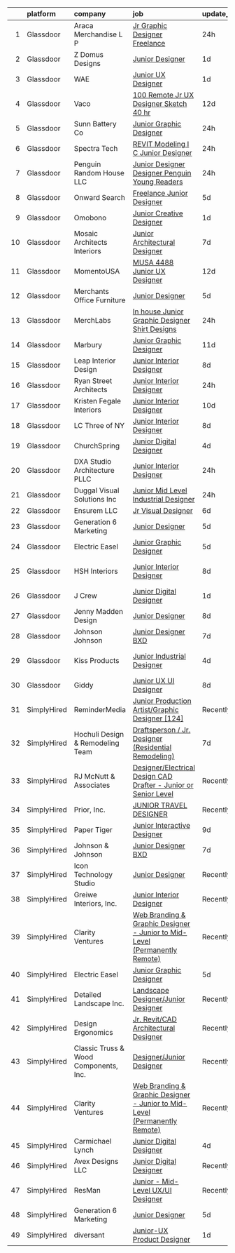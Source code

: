 

|    | platform    | company                               | job                                                                                                                                                                                                                                                                                                                                                                                                                                                                                                                                                                                                                                                                                                                                                                                                                                                                                                                                                                                                                                                                                                                                                                                                                                                                                                                                                                                                             | update_time   | location            |
|---:|:------------|:--------------------------------------|:----------------------------------------------------------------------------------------------------------------------------------------------------------------------------------------------------------------------------------------------------------------------------------------------------------------------------------------------------------------------------------------------------------------------------------------------------------------------------------------------------------------------------------------------------------------------------------------------------------------------------------------------------------------------------------------------------------------------------------------------------------------------------------------------------------------------------------------------------------------------------------------------------------------------------------------------------------------------------------------------------------------------------------------------------------------------------------------------------------------------------------------------------------------------------------------------------------------------------------------------------------------------------------------------------------------------------------------------------------------------------------------------------------------|:--------------|:--------------------|
|  1 | Glassdoor   | Araca Merchandise L P                 | [Jr  Graphic Designer   Freelance](https://www.glassdoor.com/partner/jobListing.htm?pos=114&ao=1110586&s=58&guid=00000181ae416617a2bdf677ed050e27&src=GD_JOB_AD&t=SR&vt=w&ea=1&cs=1_6d82e85f&cb=1656485930827&jobListingId=1007969224262&cpc=8795CF9063CD573D&jrtk=3-0-1g6n42phtj47i801-1g6n42pidihnc800-4f202b68e8795897--6NYlbfkN0C5jinrRu9OFhzXOfMFG0wpnKYKfiIowwwIeRu8MnNJgc43Lf5OFtMVXfVG-wWgMYDgDAzBkjvsXjKsXQ7SrSkLqya4QFyStzmb1_W01uclnUgAK8sxOWNnjIF6s-qGzhS7Kc8xXrWAM7esJsagZJAwRebVVFNtMgVKaja0ngpl7nMb2LUak-EunU9xgPdp0sFcA7aLn9o4Acf4Io8FqEzcfOUEh2Ou6-Bl29jcNJEbR5NgfgVyVCWXmd-cNoKu1gAYUYn_qgJYNmxLbfyLZTt3E-9UpQWEcLt9gygSnfS1K8U09zBmgAq1mdN5Rvcu4GfIDdrkJMDJhgTs-RH766pgzlpSZLqJuu_vm6tXRPCMOtnKNFm7VywRoXv1dP_Xy8-2GUmC0aoZYGg8-8ds3F__gaDzWZFewMgzePePt4v8859V5lmSWfMfQHIOMB-gfgOabMxDlFkrETCuJR045qIsG3F4IcTAZYUfjb6yr_5mRseHFn5NeZPizVUEunfUsfk%3D)                                                                                                                                                                                                                                                                                                                                                                                                                                                                                                                                       | 24h           | Remote              |
|  2 | Glassdoor   | Z Domus Designs                       | [Junior Designer](https://www.glassdoor.com/partner/jobListing.htm?pos=107&ao=1110586&s=58&guid=00000181ae416617a2bdf677ed050e27&src=GD_JOB_AD&t=SR&vt=w&ea=1&cs=1_04f0afdf&cb=1656485930826&jobListingId=1007965875708&cpc=B576E40E3A51D23B&jrtk=3-0-1g6n42phtj47i801-1g6n42pidihnc800-c5bff0a56f9fcc7f--6NYlbfkN0COCCs6LgjAwK1-sbtSDbmdtvJEv2lY3IAwuVlOcyHFjaBXpEYW97-1m-Pe7isOm9ysJOT4w-58RDRSpIdKi3cdCn5ZwG5dbn7AgNabXa_41qjX-A2MgxaEtEy-ldK5GJxTq0V3e0-cCjkWDiuHzQzT09YPUvSU18Zik5KuqvLQgQ3z_39apr8nc2VcQkx42PulyYLrfRvMJmrMLW2_LQZv2VyjedQSjYYyeWFdt0P71HnQmBYqbpF8Dg3OzkGuQ4He5f6TIoFQinfUHZ32GTgOqFx8_eKtYgkIwCPlokVg_zy1LBjPkpXganel0X9tH8LG0RI_fUv6AsSKWpGQDvcY4IAuq26SrJWbwM_yRN48MptMFo7Y60E-3tivq0uDhJjEPBSTLd4fi4bJcQ0HKmSXUgwuFtJKL6eh82Jw68N73P32g36OwYj2qvM5dxItzqJ8jYkLx5D2yctbfDVRlXy3MyqjaeZ0DoOILVkMInErhiDFT5uXYYL8T37dc8w3oak%3D)                                                                                                                                                                                                                                                                                                                                                                                                                                                                                                                                                        | 1d            | Malvern, PA         |
|  3 | Glassdoor   | WAE                                   | [Junior UX Designer](https://www.glassdoor.com/partner/jobListing.htm?pos=115&ao=1110586&s=58&guid=00000181ae416617a2bdf677ed050e27&src=GD_JOB_AD&t=SR&vt=w&ea=1&cs=1_2106ff2e&cb=1656485930827&jobListingId=1007965660797&cpc=82B3195DA92CAF92&jrtk=3-0-1g6n42phtj47i801-1g6n42pidihnc800-a0faa841b9636158--6NYlbfkN0Bl9QJxqCZcWcAyXa034HOvbvet4oZucNDN581_ynRfl1w4Z2vSbYLN9J-8UY_LNbis_ahnIvu3LZzg0dHQhvYpikYSaQmSrDh-pRVEZq7olgA9Rdo3oFZ62Wo1_fs6FNnPGqQlfdhvIui1AJpL0-nPVHspIEnfXKUYk_X-lSPOg3qRd2wKNQsugmfAcHK8zbJAUxaFTPqLOdnnV5bxkjWDS45jkDf2ux4utiJbIvnBDMnxXdoWsvjW1JOgobQpcE1PE7uZ6phCL9ibN5L8rT9jHwdOlz6QM-Ux_hzd1XPVTk_Ape2F4PxJx_bpEFCw_89N8_cVtAk6cY7M6Zc2gj3KhfcV1q0BTvvneB71lOVHjdxeh3qy-aLFS5f3gk6_fxSIgn2YlQSfkA7mKr1dkXCatVb-M0at93i4DZPlZGHKkabR7976gELQPWJjTDaCnQHVvAmPdg9GzKrorH42BzWwpsoLa9ksEwtX-8mITS2hZfvy3BmR2dqSycQWz00z7PoxSQt9GowiAQ%3D%3D)                                                                                                                                                                                                                                                                                                                                                                                                                                                                                                                                       | 1d            | Rochester, NY       |
|  4 | Glassdoor   | Vaco                                  | [100  Remote   Jr  UX Designer  Sketch     40 hr ](https://www.glassdoor.com/partner/jobListing.htm?pos=117&ao=1110586&s=58&guid=00000181ae416617a2bdf677ed050e27&src=GD_JOB_AD&t=SR&vt=w&ea=1&cs=1_908dec4d&cb=1656485930828&jobListingId=1007944758568&cpc=3BA4CE39D5B5DEF5&jrtk=3-0-1g6n42phtj47i801-1g6n42pidihnc800-e02f2539d15b8b41--6NYlbfkN0D_sybMACCpf9B-677oK5j6rPldVB6BlrVvFjO_o-GJZbzuF-qh4PxErFUqfUsv_6v6VuEJytk8OTP_fPK6NLhMXO4uNYpuWrfG67JPzeXrQa9QLO1j5d3KHgtEElJETLv16xvINxfEp-OkHf9u4J2oSbIJ_koUaoySeXtxA1lZyA9TNH7vLdhcW70W54FMUhWSFVV2QrttWtMqzieMR3Dw-auRkHRvyrjbJlTZ0oh6cf34149j147ecVGsvfvb3Qfm90ApOkabTVhug1I1CKe-caaJUg9X-WqBGzsPWgi5tOnZH_v_o_ND2tA_FHpDVzZWyFbbK7B-doLyQwJ3Ztg6qsz6ggpbJ01KiEYjCFnnKiLGMloQGjU0k7WxStaL_kOBHCYaWX9ARYEu2Xo5Bmfd3U2uOvo_35POyl4wHfp9SxyORn79XKwIsISRyCnObbBRf8sl1L7rg_cSeyp9Kl1frOuqVik4pqW4DM4PyBktZ8HLYXNHa5XDvTq9v0poNRC6sryplGippSdA-WpFCzQuKHfKg5K4QzrUvmHqyqRAQQ%3D%3D)                                                                                                                                                                                                                                                                                                                                                                                                                                                                         | 12d           | Nashville, TN       |
|  5 | Glassdoor   | Sunn Battery Co                       | [Junior Graphic Designer](https://www.glassdoor.com/partner/jobListing.htm?pos=113&ao=1110586&s=58&guid=00000181ae416617a2bdf677ed050e27&src=GD_JOB_AD&t=SR&vt=w&ea=1&cs=1_f7b0aa67&cb=1656485930827&jobListingId=1007969015389&cpc=44CD5376B8534B8F&jrtk=3-0-1g6n42phtj47i801-1g6n42pidihnc800-dc60c08e80519892--6NYlbfkN0BjN2uibWNWMwXwvjkPOSmDii0H78Jrs5XPl1c-a-T2zLq1h_SYj_vYS8vlm9i34TsO8rmtfb-K4HN1SqfWYU8WnH-stN9muxCbjlp-uTLsDITYgjRVtrktuds6iKvg70sZSJQ2L9fT4DAnKTDGwgek3mUdL2EmwGvlf7rwb_BqqCPw3ovKTWfXS6AuOR3AcpfGmW_yRDCrmEsCW8r6xs1lT-eE3lZ8F1E9yHpRGCwUoBc2NZouVBhJ1SLIvLbVEZ0tYwzIQjWMUF07OKeLpdPoJOoSkOklIQAf0u1xy-zf43HfWF7yRpQ08uvKkypsANj2DZNL9jR66tre8msEFuze4gNR1sMz-smuAXSEM60ONhajKQRWVbWhGSiH7GpF7oLZh-jE24wLyu-Tz92QKxMDo_RyEMufMfLDLcFRrMbY6kd5MrjdpjJio6PDeZ1Olh7JB7XA9YAPJbyMX78BY__XEwIqnmszNdKs07rHiQiFPrwpodwdB0n2AN12OT3atiPXGcLeq3vWhQ%3D%3D)                                                                                                                                                                                                                                                                                                                                                                                                                                                                                                                                  | 24h           | Jacksonville, FL    |
|  6 | Glassdoor   | Spectra Tech                          | [REVIT Modeling I C Junior Designer](https://www.glassdoor.com/partner/jobListing.htm?pos=120&ao=1136043&s=58&guid=00000181ae416617a2bdf677ed050e27&src=GD_JOB_AD&t=SR&vt=w&ea=1&cs=1_0314d593&cb=1656485930828&jobListingId=1007968336666&jrtk=3-0-1g6n42phtj47i801-1g6n42pidihnc800-dde6c6d800883fc5-)                                                                                                                                                                                                                                                                                                                                                                                                                                                                                                                                                                                                                                                                                                                                                                                                                                                                                                                                                                                                                                                                                                        | 24h           | Greenville, SC      |
|  7 | Glassdoor   | Penguin Random House LLC              | [Junior Designer Designer  Penguin Young Readers](https://www.glassdoor.com/partner/jobListing.htm?pos=119&ao=1136043&s=58&guid=00000181ae416617a2bdf677ed050e27&src=GD_JOB_AD&t=SR&vt=w&cs=1_255d10e3&cb=1656485930828&jobListingId=1007969137153&jrtk=3-0-1g6n42phtj47i801-1g6n42pidihnc800-604497fa26e7a041-)                                                                                                                                                                                                                                                                                                                                                                                                                                                                                                                                                                                                                                                                                                                                                                                                                                                                                                                                                                                                                                                                                                | 24h           | New York, NY        |
|  8 | Glassdoor   | Onward Search                         | [Freelance Junior Designer](https://www.glassdoor.com/partner/jobListing.htm?pos=116&ao=1110586&s=58&guid=00000181ae416617a2bdf677ed050e27&src=GD_JOB_AD&t=SR&vt=w&cs=1_eeba721c&cb=1656485930827&jobListingId=1007960459382&cpc=56C4EA4A1A191A49&jrtk=3-0-1g6n42phtj47i801-1g6n42pidihnc800-e2e1cede0cb6e27b--6NYlbfkN0B7YoEZZ2QAGDyEGGmBPAUWSHc1Mt3sMCn9FehKcWA3w0R0aH9tn_iPRPZmwuOkWsxAhF2wLKcVNiYY4SVPXERXMzK8lGk_A2X98bs8iFu9ztceWKmZc3AAofal4HXVBo8SMprkwjzmFLm_MHNvFwSYAwQd8yUUzB0mWjRiK44aikDHGfPNyxKZ2hseIOsO-jBBn11KBt-PnOgk1WVguM5CmkM96v5Sht49LXz5rm6cLWLc371sFS5dEb3LrVHcu1GcvwN5_L4wiSu64HvkB88u_sbLgq4gzXg4vexXHHw3k2DAvErHp9jNMhn-rqjG7E98qwdLdk8IRsruw2Gog6aOzf2RYCpeb1m8qLdkIn-jAvO-6QNQY9lOd005QDxjHXNpqB8u2rRuFNDY6yb5mYW9XbEhy-kVG2AFL_wJELiBMtISlq0CG7p3sUysZgpZA5DOTvxkrOTW2pcXnGz_IOs0Cre0Eu06UlLevIyXIi-7blSJwxwPAcfsZKnrDfJM9sEZ7djczL-FP4m2GwvPqrE8VSDA9RhBLEAHO6Pw6tw48bQj0CSX1D0Xd6WEdv_Wwqq5KbgsShrt0ZdIJ8yYeb0tkBXDcPt4AZtb4_RwlaHq2vsxO3_vlTw1zReFdqaTIASlOAtEfXh8RGsn6LXTrK-0MWeYjeTg8hybUIfCQMdky60CBCl1UZs5PiOoN_dr1HCZucvyzck1PIP1VRWxRL6thyK0wXu1Lj5I31iiLvpzNMCqJqXZC4_X7mqqzEjBWke-YDulp3Y6R8f3rfT6RU4o9GM_oL18HDjNBM_Nea-Frz2M1t4DcjbTHmJwgqwDrKUWTMqY_QGd8J_hXEwnxu-OUbv9zBVuQTmXmJuqNovzNfNrzgIhbBrL9aLTEAgiwgvF0ZiFknHwTZ0ZAR07d-YH1wYk3iREKAHzqVMJjgAvQxr7FKLPpWgMC9OP0wtglaqifN4NAJHBbm9IelANBVKfqNyHTqE9b-9FoM8bG5H2fRbpwT3bRr2z1VXz3U3okrydIw0hiC65IWZ-sk_ao5kH) | 5d            | Brooklyn, NY        |
|  9 | Glassdoor   | Omobono                               | [Junior Creative Designer](https://www.glassdoor.com/partner/jobListing.htm?pos=130&ao=1136043&s=58&guid=00000181ae416617a2bdf677ed050e27&src=GD_JOB_AD&t=SR&vt=w&ea=1&cs=1_4672c51e&cb=1656485930828&jobListingId=1007966621549&jrtk=3-0-1g6n42phtj47i801-1g6n42pidihnc800-8ace7a9fc7ba684c-)                                                                                                                                                                                                                                                                                                                                                                                                                                                                                                                                                                                                                                                                                                                                                                                                                                                                                                                                                                                                                                                                                                                  | 1d            | Seattle, WA         |
| 10 | Glassdoor   | Mosaic Architects   Interiors         | [Junior Architectural Designer](https://www.glassdoor.com/partner/jobListing.htm?pos=101&ao=1110586&s=58&guid=00000181ae416617a2bdf677ed050e27&src=GD_JOB_AD&t=SR&vt=w&ea=1&cs=1_6e26ce18&cb=1656485930825&jobListingId=1007954525241&cpc=5864F98DF5F2EDDE&jrtk=3-0-1g6n42phtj47i801-1g6n42pidihnc800-2d31726c44bd3828--6NYlbfkN0D788tVLZnHYB2JKTLmCXo4PydfvtZKcdbYx6lxKaz3IjTqo4azoijWkY-086pCXXYWKpDfwYCNcrF0ziBRf2RlF67LaWpwnWTIRBS-qu9t8IKv70yOWgLAzytwtwxwwyI-g_z9Jw_XAGCjKubcCjXileuBRJBOV4AWq_C143mDkYs0oWLOubsqcA2dSPtAXvd4KoLMDx99Y0AbdrHnc1T2Fy57a2rnX5fLi5RjefwJTCzTOPuuV_NQZAhM0JJoJe3ODOAIOZV78QaWd25j2AjQ9i5n0iwy5M1PnsJXY7fXKRv6S96YPZm1esdkrxSKNlrrG0p4WCkHPSD6raAygDpvMyJJqvkYzV5YIFpjYFsu9D_rG0wmpPM9pekAUysj_Farn2_piXd7dCwGAK0fd-60zU_h98e2uJ3_7zekYiJCpHuaT316sOi-tfQlCA7rp8QhJ1xNZaysIzP-MgdriOTDdFaeLA2iY31aC5mxe1FKqetB6mP6NaYLe3A0i7sB5bm9Ly8_7vFNRcLPCEDFDsMR)                                                                                                                                                                                                                                                                                                                                                                                                                                                                                                                        | 7d            | Santa Barbara, CA   |
| 11 | Glassdoor   | MomentoUSA                            | [MUSA   4488   Junior UX Designer](https://www.glassdoor.com/partner/jobListing.htm?pos=125&ao=1136043&s=58&guid=00000181ae416617a2bdf677ed050e27&src=GD_JOB_AD&t=SR&vt=w&cs=1_2e5e8719&cb=1656485930828&jobListingId=1007945267334&jrtk=3-0-1g6n42phtj47i801-1g6n42pidihnc800-c3e0b10dcb7a94ef-)                                                                                                                                                                                                                                                                                                                                                                                                                                                                                                                                                                                                                                                                                                                                                                                                                                                                                                                                                                                                                                                                                                               | 12d           | Remote              |
| 12 | Glassdoor   | Merchants Office Furniture            | [Junior Designer](https://www.glassdoor.com/partner/jobListing.htm?pos=102&ao=1110586&s=58&guid=00000181ae416617a2bdf677ed050e27&src=GD_JOB_AD&t=SR&vt=w&ea=1&cs=1_d04acc65&cb=1656485930825&jobListingId=1007959380765&cpc=D1AB73242940E063&jrtk=3-0-1g6n42phtj47i801-1g6n42pidihnc800-74b6659d3381d561--6NYlbfkN0C2ruSLbldHgJRxGqX58M4ekFWuaOJ1Xy3nZgzYPyc2Kz6crGAHlAQba6zcUfpST2kGKstpAa9rdwdcYwucRI8_zvQLAdeh5PQ0EysQLBF12teNVY5KvonUAgFJkmaWw7r2KXnXTo4bi8llThfH1EbduXtylJSMH6uWhiBAhuqEGx8eBZGDtvL5sRWkkBQt29TKSIJ0plhcx7bvElWQMLz98yiXQaEfHak3eeorzAhv1RDxcl2ELiTR_BaHoGOto2XJgvO-XvRJVEoB9B6UCyKcN0I8kG3OPTUlLDA_bxgOnDN46EBm8szjBOAt-LnAE_0IcAtpWjCS_QGO4Cb74AAxfAKM0RQIsp7T6UiyH0mvgkGB7UyisHZCrigpeCM776-Ja2C0EU1De3Nz-ktz2h7q7RNs2I4Wx-JB2Iiv8CqPrj_Gj_stn2oEwvaCwhLrxu-VyppO1AtpXwYdkhgrJqZkzT90qXWijeqkwLqPUh-KF4sPe9z-OvmdSYYvOPfAvXc%3D)                                                                                                                                                                                                                                                                                                                                                                                                                                                                                                                                                        | 5d            | Denver, CO          |
| 13 | Glassdoor   | MerchLabs                             | [In house Junior Graphic Designer   Shirt Designs](https://www.glassdoor.com/partner/jobListing.htm?pos=110&ao=1110586&s=58&guid=00000181ae416617a2bdf677ed050e27&src=GD_JOB_AD&t=SR&vt=w&ea=1&cs=1_be2f6ff2&cb=1656485930827&jobListingId=1007969302103&cpc=723ADC3DFE402989&jrtk=3-0-1g6n42phtj47i801-1g6n42pidihnc800-9e62d47f3e8515cf--6NYlbfkN0CKNvdBtBh9SnuMcnkEvhJOJZTsmZHyY3ybnWicrfIHv1nK5cibWSBUMv4Y7tGfCeUcxCyzOvdSEJ_HPzlnJOi7kjHmt_tVTG0RrQvoKw9XW5xRGpYKwjUp1J07GUxDDfRIscIQvdmx-25_OG2UcfU60ZLrZmo8sH85voe7HnNHDUSLsJyVvcBKxoh6nqvTCMXBALqnxWxh3MKp-TwZCSJixrTP3jTcjjvVvpO8ujnCkgOucb4LTjp-neOkpkE_WQqk8xoWxYRhLm16RuOyR9-_IN0MlQXQQX0RbpVZHNEKKQ-eOVnFW5FkCjwF4qNiPZnRXM39xjEKAVH3cY57VKL6MdhXJOyxol2YI-_hRZKGFUpaSmdz1XysVKgqANryj5FYhdYCmxPnLFaLfoIa_mGdTd13eSg4RdvVOTgeM386J3JRFuL9zsJfLZrUfUUSYvGCBVZwVmtGAiHrJeQmdH8PCw4CBpc_JREHUF7qsuAqLizTKxcD0V5GKZYPaQkJDkQ%3D)                                                                                                                                                                                                                                                                                                                                                                                                                                                                                                                       | 24h           | Anaheim, CA         |
| 14 | Glassdoor   | Marbury                               | [Junior Graphic Designer](https://www.glassdoor.com/partner/jobListing.htm?pos=127&ao=1136043&s=58&guid=00000181ae416617a2bdf677ed050e27&src=GD_JOB_AD&t=SR&vt=w&ea=1&cs=1_83302517&cb=1656485930828&jobListingId=1007947966367&jrtk=3-0-1g6n42phtj47i801-1g6n42pidihnc800-265648219fb521ff-)                                                                                                                                                                                                                                                                                                                                                                                                                                                                                                                                                                                                                                                                                                                                                                                                                                                                                                                                                                                                                                                                                                                   | 11d           | Remote              |
| 15 | Glassdoor   | Leap Interior Design                  | [Junior Interior Designer](https://www.glassdoor.com/partner/jobListing.htm?pos=105&ao=1110586&s=58&guid=00000181ae416617a2bdf677ed050e27&src=GD_JOB_AD&t=SR&vt=w&ea=1&cs=1_70795583&cb=1656485930826&jobListingId=1007951951599&cpc=34670CD602BE5E55&jrtk=3-0-1g6n42phtj47i801-1g6n42pidihnc800-47f38c6145f8f97f--6NYlbfkN0Dx3r3E47sSe5bB3PIy1uzBZvlB7xy2NhfhZMlxQTsxrM9CNnVPR6P6VFV5udaBgkBdReyx5EQPz7UvtJcMFm82MJOLvYmP9K4BTffeQwVD2eRgmRabLNSMA2uyExtnizKC3WPd03M3WDG2MYQg0z9gEY52bJ2f4RLAr80K_8YHUvu7mhoJqcMlfKUb9csFR2t-fIR2lw-1aegfkcpR9pDFaOvsC8XsUYo5FsGQmDod31sG-LWAm87n_n31IrYTL5VzbB_u0pgAWsbUwXPVvKaqmlQC6I6VZb3MNTkLwxHS5xtC9wbjZu2pJuVeqmcpOUMYoBJ0MK0MZVJBOZ1sik3LgxOgh5cdY7y_slhMYb_cTKbbNunBb9Bqb_2HzL7JqJ6Web7LOJH3DSndhIYXBODqoHp_vPCpk8mQHKetP5XpI0dwC0N7l3PT-icBiwlLd3Xhlyen4gGXtedwUlO1bAMkqsqeoZDKve6kL_hIj72-hxiRECLCruF67MQ40kO8wLFpWFdhCboI_Q%3D%3D)                                                                                                                                                                                                                                                                                                                                                                                                                                                                                                                                 | 8d            | San Rafael, CA      |
| 16 | Glassdoor   | Ryan Street Architects                | [Junior Interior Designer](https://www.glassdoor.com/partner/jobListing.htm?pos=108&ao=1110586&s=58&guid=00000181ae416617a2bdf677ed050e27&src=GD_JOB_AD&t=SR&vt=w&ea=1&cs=1_32442f35&cb=1656485930826&jobListingId=1007968675817&cpc=1120CD366D53BFD9&jrtk=3-0-1g6n42phtj47i801-1g6n42pidihnc800-5fdc66b9632ba305--6NYlbfkN0AXXh6pJRuUfAPg4tmqEOje5FB8-9RFhfByMg2WP9Sq4dVdLpbigl3_9IQWO-1l3c9LiPH8vrsj33EM_bDfC7l9vqhgt4_ck6EiUcguw5RNyHcyuJ_w3zgov6xuzn0aIbLMG_4kL7EFJG7qjoOJJAw8XtTptNpMMfKb2cloGrd3bCJzsdRx46N1fc29mM5z-ajjliHtDLLtqdNgJ92OThRz-Z8AaQOfDdr2JoUqesi1a54J86rBorU3gxySuicp0F4nD9H6NSR_MqCKmKCA8Hnq5wpkjKHAasln08Q8sIW5YN_L22f4vggkgSMLI2YBi9h51-woLAYxsLvuqbuikXzUap81xxtc3nyF-KLWrBy-gdRcatQBCOQ_2F3CK6onglNWHjasi_mVkl1yPsbDOPeNhsLsMNg86dB8J53z0K0x1B34R2YBo-tBWvsY9GOlbzgBIue8sIiYynL9j713q2cgv_jJFxeycPSz0JbMURjHEGvQ5d6qMDm3thinIGGmup8%3D)                                                                                                                                                                                                                                                                                                                                                                                                                                                                                                                                               | 24h           | Austin, TX          |
| 17 | Glassdoor   | Kristen Fegale Interiors              | [Junior Interior Designer](https://www.glassdoor.com/partner/jobListing.htm?pos=106&ao=1110586&s=58&guid=00000181ae416617a2bdf677ed050e27&src=GD_JOB_AD&t=SR&vt=w&ea=1&cs=1_a73a24c3&cb=1656485930826&jobListingId=1007948874210&cpc=63E4514951618C5C&jrtk=3-0-1g6n42phtj47i801-1g6n42pidihnc800-75e0774abf028d00--6NYlbfkN0Bo_CM2a8GgFIiw_-9fb5ug3xmG_MFCzpxBl7ntROtVZZwkxXllnYUBO0byVOyhYRFBMAqsCbH3in4ZuYb6WaluHCGlAsic7BrMopTrdWUnRR9u959WlsJyeTIzkp0VzWqrnxygr6DQIG-jTN0m9_GMvO5e0Pi7wj1adhTovcSoeajexBgSR0ycfI0HYHSDXzCzwR4PpNAwYdjEogYXmAWq9o0hkS5ouE3AxSi9Y6tDqpKuIuEGN0Vy8YCKJB6G5xRBN-KCLLaHoafTj9BPTUgL-7XAa6Cf1GfZ8JWsYYxfxFqz7skwP6MczBcD1anqaGuUZajLNGdwGHOGFzdqHOeKHvL86UEvI_qAwtrmbib_oPaksSZoCymBI1H_ztZReUehDtj6ZW1ksat6GVLtdOPXJzc2Cw2lm8qA88TZ95o1q5pRlq377RfbP42VuKjAn-spE383Wx-hqEsqFqC0n5EoVH1ZjHhUtinGxdaPWyWJ7xKVapPZynCdnEAhJpggAgXQf1Od4tbelg%3D%3D)                                                                                                                                                                                                                                                                                                                                                                                                                                                                                                                                 | 10d           | Dallas, TX          |
| 18 | Glassdoor   | LC Three of NY                        | [Junior Interior Designer](https://www.glassdoor.com/partner/jobListing.htm?pos=126&ao=1136043&s=58&guid=00000181ae416617a2bdf677ed050e27&src=GD_JOB_AD&t=SR&vt=w&ea=1&cs=1_5c7d77b0&cb=1656485930828&jobListingId=1007951247892&jrtk=3-0-1g6n42phtj47i801-1g6n42pidihnc800-7be1c5a2ccb2e11f-)                                                                                                                                                                                                                                                                                                                                                                                                                                                                                                                                                                                                                                                                                                                                                                                                                                                                                                                                                                                                                                                                                                                  | 8d            | New York, NY        |
| 19 | Glassdoor   | ChurchSpring                          | [Junior Digital Designer](https://www.glassdoor.com/partner/jobListing.htm?pos=128&ao=1136043&s=58&guid=00000181ae416617a2bdf677ed050e27&src=GD_JOB_AD&t=SR&vt=w&ea=1&cs=1_23243a86&cb=1656485930828&jobListingId=1007961741486&jrtk=3-0-1g6n42phtj47i801-1g6n42pidihnc800-7ddb821e6466d333-)                                                                                                                                                                                                                                                                                                                                                                                                                                                                                                                                                                                                                                                                                                                                                                                                                                                                                                                                                                                                                                                                                                                   | 4d            | Remote              |
| 20 | Glassdoor   | DXA Studio Architecture PLLC          | [Junior Interior Designer](https://www.glassdoor.com/partner/jobListing.htm?pos=104&ao=1110586&s=58&guid=00000181ae416617a2bdf677ed050e27&src=GD_JOB_AD&t=SR&vt=w&ea=1&cs=1_fc325e27&cb=1656485930825&jobListingId=1007968853756&cpc=82ABD2B5CEB98952&jrtk=3-0-1g6n42phtj47i801-1g6n42pidihnc800-827fa34a1fdd9121--6NYlbfkN0AO-lx13pzomzdSppJUWL3QXsQT8oyFk4U4LWH8QC50CmdwjmX8DJUkLFHtwVqSFk6uvyOioQzKF3WAWS3_F1mGu5MX96EXFE8ZgedANYsLkbgZV1gU7GqBTKd_4EpsWzLdGfu8bmXhP_Fffjkzku6y5FkGNa6nT-OCIwII2xFxqizqu8wxwMwQQkfqe-xTBkWsCv0Vt9grTPbvwNxD2NTICAZnXseUGNdzQai66WR_8D9tTsX4bra0tpTXtCmaOrz-f1UE2ntCp6ZpL6QHNRSKE9VVKvOXSzCNUI6SwJ2E9co93qmZt6MCxm1--HlBA5O5PbHZs5HjDsofIIzQ--cFTToFVqvGN2pT7aAVWHyNw3GwYjFRudnVPpFyHFKWJcX4SZKfp-IVoXZLVcATrDh36Q0hMYNx7pBJ3-4ysvrER9gSM9IfveQDTTp_-TR83RZvG3GK3z175cSyTlcPngVVaGbHc9liKwuJbRrXgztJV3jYZLgmg4ke3QMCeiFoXg1JV0vToOEOwA%3D%3D)                                                                                                                                                                                                                                                                                                                                                                                                                                                                                                                                 | 24h           | New York, NY        |
| 21 | Glassdoor   | Duggal Visual Solutions  Inc          | [Junior   Mid Level Industrial Designer](https://www.glassdoor.com/partner/jobListing.htm?pos=111&ao=1110586&s=58&guid=00000181ae416617a2bdf677ed050e27&src=GD_JOB_AD&t=SR&vt=w&ea=1&cs=1_99683ab1&cb=1656485930827&jobListingId=1007969152415&cpc=A0032DE20586B9BD&jrtk=3-0-1g6n42phtj47i801-1g6n42pidihnc800-bac4aaf25dbe55c2--6NYlbfkN0D5EoDI19pzLD_ZoAvoqM1-O9qeTV9KvYbDAr1-bMzVceZA0cQEimOqBw-hJ3r-mZ-JhpWhk87ceYcL5Ok88mPsMIsK68HBXgd_mVTeMsrg9Q-582qh2XXLbhjzhjA3lDyC4XpchpKGyulngJM7-2ZrV-U4e6HCZ0Pn-LGZoe7vu00jCgbb-PPtAdi-54SdaLTWFPdHfxEgXu3MSIB-_ZRtSpvn_OYekghEVIF70bG60YaCMgCPyuQLGtpiLdQqOtYSnZ916TeptgiWEY5fKfC8zo-Z36UFQEvzODgSF_p2m0HHSyJANIJeS6V3CSH3kYsDojWs4Q7rNh08Z7UdL9et_KxGwMmtIr7Itq51wt-PCfQOoZW3F7Clz3RjpkaiNhWcqYTEVw207VlF9B3-FIgU3Qilc0n2tLGvz5WuqnkaUf_kUCeS2Mkj_9Ntqq4bMqaPl-vbe7x8aiO10I_qS82r_xa24_D2sUUu_rI03pD-Fl3msO540keFCcwFai2L-fY%3D)                                                                                                                                                                                                                                                                                                                                                                                                                                                                                                                                 | 24h           | Brooklyn, NY        |
| 22 | Glassdoor   | Ensurem LLC                           | [Jr Visual Designer](https://www.glassdoor.com/partner/jobListing.htm?pos=112&ao=1110586&s=58&guid=00000181ae416617a2bdf677ed050e27&src=GD_JOB_AD&t=SR&vt=w&ea=1&cs=1_05e75980&cb=1656485930827&jobListingId=1007956636868&cpc=CBEBA1A9D941894A&jrtk=3-0-1g6n42phtj47i801-1g6n42pidihnc800-6ed5b5f700c444e2--6NYlbfkN0DzaDHVbxJ-LJZej0v9fk4K-FwNocoxjQ_zxp68kPBvctOBIAfBBfY8TTgp-vkQ-92ZLKeLyv1UpXDT9hgTSCR4m-aym0K5QkTslcJbRPE4Dq1aUhBiyg5QUniI3enYsJn1rgZBNyiVeoqIL_MqhaTSlwgvg24fbuPNlvKlsd4hN1ikplXo1gNbV5HC9roUpLbCv2G89ySqbTn0f5AlT-solRyP9t-c2W8L6pnHz2o70yv3_6QKjf3pzdnRIHrGe2I11y9fBLeaDwU-THbWZIHkxsjwWiLYQWEzTrxf0GN2gEvYeCkTbiewGXQ3cME_ozgJcosK_5JMUbyAT1hjH4f7pFu7z7qgoMXKQDlmou-Kg62U9GIMJpX1bCoxTC8rKXDCDLh1HI9FpP64qWe1zQ4yc8g2LE8w8MmLApwvuTHoSlZbHMrHJdVmOGoDz8pX8-1RSek3hzHlh9leZ5ROENZxRP0BcD_t5m09TJKqngmGMBpxx00cn_HOXf2iuvqO7x4%3D)                                                                                                                                                                                                                                                                                                                                                                                                                                                                                                                                                     | 6d            | Largo, FL           |
| 23 | Glassdoor   | Generation 6 Marketing                | [Junior Designer](https://www.glassdoor.com/partner/jobListing.htm?pos=122&ao=1136043&s=58&guid=00000181ae416617a2bdf677ed050e27&src=GD_JOB_AD&t=SR&vt=w&ea=1&cs=1_74f7e4d6&cb=1656485930828&jobListingId=1007960350799&jrtk=3-0-1g6n42phtj47i801-1g6n42pidihnc800-18d05a2e8745ab74-)                                                                                                                                                                                                                                                                                                                                                                                                                                                                                                                                                                                                                                                                                                                                                                                                                                                                                                                                                                                                                                                                                                                           | 5d            | Remote              |
| 24 | Glassdoor   | Electric Easel                        | [Junior Graphic Designer](https://www.glassdoor.com/partner/jobListing.htm?pos=121&ao=1136043&s=58&guid=00000181ae416617a2bdf677ed050e27&src=GD_JOB_AD&t=SR&vt=w&ea=1&cs=1_70d014b4&cb=1656485930828&jobListingId=1007959322769&jrtk=3-0-1g6n42phtj47i801-1g6n42pidihnc800-6c1d9f4c824d2918-)                                                                                                                                                                                                                                                                                                                                                                                                                                                                                                                                                                                                                                                                                                                                                                                                                                                                                                                                                                                                                                                                                                                   | 5d            | Remote              |
| 25 | Glassdoor   | HSH Interiors                         | [Junior Interior Designer](https://www.glassdoor.com/partner/jobListing.htm?pos=103&ao=1110586&s=58&guid=00000181ae416617a2bdf677ed050e27&src=GD_JOB_AD&t=SR&vt=w&ea=1&cs=1_1b5519e0&cb=1656485930825&jobListingId=1007952197987&cpc=F4333377EDC1BC7E&jrtk=3-0-1g6n42phtj47i801-1g6n42pidihnc800-e4409d7178d7ddd0--6NYlbfkN0Af7IH--f52cTUDwFMUanxXcd3NiV5wYJyzlyk1G5yREasAiX0BGJ9I-Oq7Mhnv2pdxFg-HCzziAfKUS8R1pytJVCU27PErIlK70KtPj7hPZFJeTrQuY8nuLdu9VRpaPBZ-d_-DxN_D91yX9dMhZRMkcBeLQyg3kbSioADdysZiRumw5u6Fe0gAYxAlh7-Id0pDPm9DZX1Asox7t1cV2w4HzarfHihU7Mqr4PGXckZ6s9fOIMe7gQtcPB_fLN19_22cX1NhA2koMw3yNqcv5wqVpUVtOYPWbyOlG6GeviHp9jJWtgyXBwi6gCxOmxYMQs9F_IOai6Pjr6gIOyjQzQLoy6vDlprqG-F74jAZ0ql7NsNuip86a17DoBHWLzBMaRaoo0dzkY6DALXB7qrVKWgL1vSLMueN3xDcZ6rSPrlNCsBVOvNeMKhkpM5KCv1puMJTmILoa-oPcvlrbMjcZpiIEjHgRmdAUTZn29w20tkj2IsQBN0LCpq41_4085rogxs9RoBDiASP3g%3D%3D)                                                                                                                                                                                                                                                                                                                                                                                                                                                                                                                                 | 8d            | San Francisco, CA   |
| 26 | Glassdoor   | J Crew                                | [Junior Digital Designer](https://www.glassdoor.com/partner/jobListing.htm?pos=124&ao=1136043&s=58&guid=00000181ae416617a2bdf677ed050e27&src=GD_JOB_AD&t=SR&vt=w&cs=1_a5c9f4fd&cb=1656485930828&jobListingId=1007966759643&jrtk=3-0-1g6n42phtj47i801-1g6n42pidihnc800-27e5eb3ffef4419a-)                                                                                                                                                                                                                                                                                                                                                                                                                                                                                                                                                                                                                                                                                                                                                                                                                                                                                                                                                                                                                                                                                                                        | 1d            | New York, NY        |
| 27 | Glassdoor   | Jenny Madden Design                   | [Junior Designer](https://www.glassdoor.com/partner/jobListing.htm?pos=123&ao=1136043&s=58&guid=00000181ae416617a2bdf677ed050e27&src=GD_JOB_AD&t=SR&vt=w&ea=1&cs=1_3dfde0c0&cb=1656485930828&jobListingId=1007952582911&jrtk=3-0-1g6n42phtj47i801-1g6n42pidihnc800-906ee922bc83634c-)                                                                                                                                                                                                                                                                                                                                                                                                                                                                                                                                                                                                                                                                                                                                                                                                                                                                                                                                                                                                                                                                                                                           | 8d            | Westfield, NJ       |
| 28 | Glassdoor   | Johnson   Johnson                     | [Junior Designer BXD](https://www.glassdoor.com/partner/jobListing.htm?pos=118&ao=1136043&s=58&guid=00000181ae416617a2bdf677ed050e27&src=GD_JOB_AD&t=SR&vt=w&cs=1_34dd2ec8&cb=1656485930827&jobListingId=1007955427649&jrtk=3-0-1g6n42phtj47i801-1g6n42pidihnc800-46dca9e8e0dbe623-)                                                                                                                                                                                                                                                                                                                                                                                                                                                                                                                                                                                                                                                                                                                                                                                                                                                                                                                                                                                                                                                                                                                            | 7d            | New York, NY        |
| 29 | Glassdoor   | Kiss Products                         | [Junior Industrial Designer](https://www.glassdoor.com/partner/jobListing.htm?pos=129&ao=1136043&s=58&guid=00000181ae416617a2bdf677ed050e27&src=GD_JOB_AD&t=SR&vt=w&cs=1_7fad447e&cb=1656485930828&jobListingId=1007962037482&jrtk=3-0-1g6n42phtj47i801-1g6n42pidihnc800-bae0a79c5a3c07ff-)                                                                                                                                                                                                                                                                                                                                                                                                                                                                                                                                                                                                                                                                                                                                                                                                                                                                                                                                                                                                                                                                                                                     | 4d            | Port Washington, NY |
| 30 | Glassdoor   | Giddy                                 | [Junior UX UI Designer](https://www.glassdoor.com/partner/jobListing.htm?pos=109&ao=1110586&s=58&guid=00000181ae416617a2bdf677ed050e27&src=GD_JOB_AD&t=SR&vt=w&ea=1&cs=1_64c9fda6&cb=1656485930826&jobListingId=1007951578014&cpc=E773D000C9BC26FA&jrtk=3-0-1g6n42phtj47i801-1g6n42pidihnc800-c06741ce87d16215--6NYlbfkN0Cd5ZvLdai7cR0fypH5_WiGezUQesq24dbKuF0ly35ya-DdLtg6_ErMLz-7uAZgdPZamq5y_fc4ZfEMgD2fWqckWmBbfsQ9JLTEFS4wMTE7SO3sY5Sj2_K9A8iasaOGV_WEgzfgCxrta-rKLd5Z8jahiu3N5f1Xs1KK5u8dVgR4OaF99KKjPHtYL4OXcmW1d6sSSsuIoL2WEVwk9lJSMrLUE7rNk5eXlQmJ5IPTBZXn03wc9VPfRa2FNxe_ufTWiR147jTQoS_m3JC2W7rDnHdW59Nmz4MMKitESf4-Nh-uuJTywTKa9gSpR38HE2f0FrSjgszEB00PVipS5YDUqpRuJ94mjrzTCU4X2zrOPgtdNjqTkPNuVzYNhaWo4x1BPq604Spz-wWj_byViRvw1jvfA9BV_BL5Hjh9jwaqL651zDK1cAYrCcEzw8f8bnN6GULA7Aro-MRYsWx_pyftTs3qDrOjSTIYwv-YS_17dzp4IQGjHnaDBqvHnYSce-8acr4%3D)                                                                                                                                                                                                                                                                                                                                                                                                                                                                                                                                                  | 8d            | Austin, TX          |
| 31 | SimplyHired | ReminderMedia                         | [Junior Production Artist/Graphic Designer [124]](https://www.simplyhired.com/job/INaXiwcQ87eKINn1VLBTeoVz78GbNggpFs61w-otkRa81ZvvNrr-Zg?q=junior+designer)                                                                                                                                                                                                                                                                                                                                                                                                                                                                                                                                                                                                                                                                                                                                                                                                                                                                                                                                                                                                                                                                                                                                                                                                                                                     | Recently      | San Antonio, TX     |
| 32 | SimplyHired | Hochuli Design & Remodeling Team      | [Draftsperson / Jr. Designer (Residential Remodeling)](https://www.simplyhired.com/job/OJdOhQ2Dmh4WivCHeWpXPuX8xbnKmwiKriR8zxrlrgveRdbR0jRZNw?q=junior+designer)                                                                                                                                                                                                                                                                                                                                                                                                                                                                                                                                                                                                                                                                                                                                                                                                                                                                                                                                                                                                                                                                                                                                                                                                                                                | 7d            | Arizona             |
| 33 | SimplyHired | RJ McNutt & Associates                | [Designer/Electrical Design CAD Drafter - Junior or Senior Level](https://www.simplyhired.com/job/ALiNKcv0VL30dZaAeAIQJto3972hH97w92zLM0j2TBwSBeFuny6lOQ?q=junior+designer)                                                                                                                                                                                                                                                                                                                                                                                                                                                                                                                                                                                                                                                                                                                                                                                                                                                                                                                                                                                                                                                                                                                                                                                                                                     | Recently      | Greeley, CO         |
| 34 | SimplyHired | Prior, Inc.                           | [JUNIOR TRAVEL DESIGNER](https://www.simplyhired.com/job/k0sH2eHRR202PWDNjtVJ441gV3WSaY4Y-24hz-aWp-HIUzLtOTRv3g?q=junior+designer)                                                                                                                                                                                                                                                                                                                                                                                                                                                                                                                                                                                                                                                                                                                                                                                                                                                                                                                                                                                                                                                                                                                                                                                                                                                                              | Recently      | New York, NY        |
| 35 | SimplyHired | Paper Tiger                           | [Junior Interactive Designer](https://www.simplyhired.com/job/inL5mkjzucInfXLLa2LZAblRaZQPozrVk8BeqyHFqEYiTuY9DmT5fA?q=junior+designer)                                                                                                                                                                                                                                                                                                                                                                                                                                                                                                                                                                                                                                                                                                                                                                                                                                                                                                                                                                                                                                                                                                                                                                                                                                                                         | 9d            | Remote              |
| 36 | SimplyHired | Johnson & Johnson                     | [Junior Designer BXD](https://www.simplyhired.com/job/WOb9ctYuYnATev3KaKZgXqEB5IXBXU6fEel4KeMB0nT1gUZscqk2aw?q=junior+designer)                                                                                                                                                                                                                                                                                                                                                                                                                                                                                                                                                                                                                                                                                                                                                                                                                                                                                                                                                                                                                                                                                                                                                                                                                                                                                 | 7d            | New York, NY        |
| 37 | SimplyHired | Icon Technology Studio                | [Junior Designer](https://www.simplyhired.com/job/_3C2yR5dEy0-38jNSdD_lwNyhWtDIhTSqlGV49tiiaV4KHnkc7uBsw?q=junior+designer)                                                                                                                                                                                                                                                                                                                                                                                                                                                                                                                                                                                                                                                                                                                                                                                                                                                                                                                                                                                                                                                                                                                                                                                                                                                                                     | Recently      | Remote              |
| 38 | SimplyHired | Greiwe Interiors, Inc.                | [Junior Interior Designer](https://www.simplyhired.com/job/UDsuRSypSKQfltzbasa3w0rMr4htIPVArX1GgzyIqbvP4ubBg7TK9g?q=junior+designer)                                                                                                                                                                                                                                                                                                                                                                                                                                                                                                                                                                                                                                                                                                                                                                                                                                                                                                                                                                                                                                                                                                                                                                                                                                                                            | Recently      | Cincinnati, OH      |
| 39 | SimplyHired | Clarity Ventures                      | [Web Branding & Graphic Designer - Junior to Mid-Level (Permanently Remote)](https://www.simplyhired.com/job/NSvGg444tfzIgmP70scztXxSSu9ad0gcK5THENr96NzNpbe-tUM71g?q=junior+designer)                                                                                                                                                                                                                                                                                                                                                                                                                                                                                                                                                                                                                                                                                                                                                                                                                                                                                                                                                                                                                                                                                                                                                                                                                          | Recently      | Remote              |
| 40 | SimplyHired | Electric Easel                        | [Junior Graphic Designer](https://www.simplyhired.com/job/dPKTxw_pbljRuL9GWbC7tqTlKX2epmTp4JFmeLqi8kspBQhCqYNGbw?q=junior+designer)                                                                                                                                                                                                                                                                                                                                                                                                                                                                                                                                                                                                                                                                                                                                                                                                                                                                                                                                                                                                                                                                                                                                                                                                                                                                             | 5d            | Remote              |
| 41 | SimplyHired | Detailed Landscape Inc.               | [Landscape Designer/Junior Designer](https://www.simplyhired.com/job/EhrppFcRWarkccNr432EF5vxGN_NA1B3Nc5BP9BEXyp3UN7zsWfsOg?q=junior+designer)                                                                                                                                                                                                                                                                                                                                                                                                                                                                                                                                                                                                                                                                                                                                                                                                                                                                                                                                                                                                                                                                                                                                                                                                                                                                  | Recently      | Fort Collins, CO    |
| 42 | SimplyHired | Design Ergonomics                     | [Jr. Revit/CAD Architectural Designer](https://www.simplyhired.com/job/vALSwbc074iJ6CuqZVpoNo7oxSbm0chbGHQEoIWHTRW4m4zjbnB2iA?q=junior+designer)                                                                                                                                                                                                                                                                                                                                                                                                                                                                                                                                                                                                                                                                                                                                                                                                                                                                                                                                                                                                                                                                                                                                                                                                                                                                | Recently      | Fall River, MA      |
| 43 | SimplyHired | Classic Truss & Wood Components, Inc. | [Designer/Junior Designer](https://www.simplyhired.com/job/FGqsakCnujAqK9zJ0Rb0LjxcM6RXSGOEWIGiN4Zx0Ovay5aTpq7k7Q?q=junior+designer)                                                                                                                                                                                                                                                                                                                                                                                                                                                                                                                                                                                                                                                                                                                                                                                                                                                                                                                                                                                                                                                                                                                                                                                                                                                                            | Recently      | Clarksville, IN     |
| 44 | SimplyHired | Clarity Ventures                      | [Web Branding & Graphic Designer - Junior to Mid-Level (Permanently Remote)](https://www.simplyhired.com/job/NSvGg444tfzIgmP70scztXxSSu9ad0gcK5THENr96NzNpbe-tUM71g?q=junior+designer)                                                                                                                                                                                                                                                                                                                                                                                                                                                                                                                                                                                                                                                                                                                                                                                                                                                                                                                                                                                                                                                                                                                                                                                                                          | Recently      | Remote              |
| 45 | SimplyHired | Carmichael Lynch                      | [Junior Digital Designer](https://www.simplyhired.com/job/MjXGHFsXfnoP_YRgvcLPctr9XxL-TUFmDxvSuesUj190FJP_tJ4asA?q=junior+designer)                                                                                                                                                                                                                                                                                                                                                                                                                                                                                                                                                                                                                                                                                                                                                                                                                                                                                                                                                                                                                                                                                                                                                                                                                                                                             | 4d            | Minneapolis, MN     |
| 46 | SimplyHired | Avex Designs LLC                      | [Junior Digital Designer](https://www.simplyhired.com/job/-74LSMpVWwq90Q0qk7gYmaLHecG-Fj01940sPSsfvVIRck3_Oo97mg?q=junior+designer)                                                                                                                                                                                                                                                                                                                                                                                                                                                                                                                                                                                                                                                                                                                                                                                                                                                                                                                                                                                                                                                                                                                                                                                                                                                                             | Recently      | Remote              |
| 47 | SimplyHired | ResMan                                | [Junior - Mid-Level UX/UI Designer](https://www.simplyhired.com/job/W7Ug_PKm_F7mfDKDF98gHZoM-bInmwNSx72mExk3Y5FUa4D58XNBKw?q=junior+designer)                                                                                                                                                                                                                                                                                                                                                                                                                                                                                                                                                                                                                                                                                                                                                                                                                                                                                                                                                                                                                                                                                                                                                                                                                                                                   | Recently      | Plano, TX           |
| 48 | SimplyHired | Generation 6 Marketing                | [Junior Designer](https://www.simplyhired.com/job/FkJaMbf-3MX3l4OqrQAVUz7gxn1SxVwoXVI0LJgL6eEKiWBB2npR7g?q=junior+designer)                                                                                                                                                                                                                                                                                                                                                                                                                                                                                                                                                                                                                                                                                                                                                                                                                                                                                                                                                                                                                                                                                                                                                                                                                                                                                     | 5d            | Remote              |
| 49 | SimplyHired | diversant                             | [Junior-UX Product Designer](https://www.simplyhired.com/job/RlTcTq5d2a4UgZ83OIRsU-x6WqSVd_JsCx58hHE3Az5-4gj2puVnkg?q=junior+designer)                                                                                                                                                                                                                                                                                                                                                                                                                                                                                                                                                                                                                                                                                                                                                                                                                                                                                                                                                                                                                                                                                                                                                                                                                                                                          | 1d            | Minneapolis, MN     |